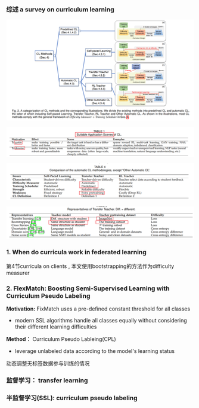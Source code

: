 ### 综述  a survey on  curriculum learning

![image-20231206135642541](../assets/image-20231206135642541.png)

![image-20231206135735286](../assets/image-20231206135735286.png)

![image-20231206135822060](../assets/image-20231206135822060.png)

![image-20231206135849388](../assets/image-20231206135849388.png)

### 1. When do curricula work in federated learning

第4节curricula on clients , 本文使用bootstrapping的方法作为difficulty measurer



### 2. FlexMatch: Boosting Semi-Supervised Learning with Curriculum Pseudo Labeling  

**Motivation:** FixMatch uses a pre-defined constant threshold for all classes

- modern SSL algorithms handle all classes equally without considering their different learning difficulties

**Method：** Curriculum Pseudo Lableing(CPL)

- leverage unlabeled data according to the model's learning status

动态调整无标签数据参与训练的情况



### 监督学习： transfer learning

### 半监督学习(SSL):  curriculum pseudo labeling